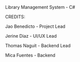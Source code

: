 Library Management System - C#

CREDITS:

Jao Benedicto - Project Lead

Jerine Diaz - UI/UX Lead

Thomas Naguit - Backend Lead

Mica Fuentes - Backend
